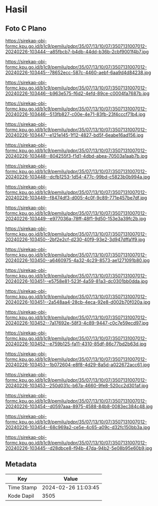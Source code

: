 # Hasil

## Foto C Plano

https://sirekap-obj-formc.kpu.go.id/b1c9/pemilu/pdpr/35/07/13/10/07/3507131007012-20240226-103444--a85fbcb7-b4db-44dd-b36b-2cbf9001f4b7.jpg

https://sirekap-obj-formc.kpu.go.id/b1c9/pemilu/pdpr/35/07/13/10/07/3507131007012-20240226-103445--78652ecc-587c-4460-aebf-6aa9d4d84238.jpg

https://sirekap-obj-formc.kpu.go.id/b1c9/pemilu/pdpr/35/07/13/10/07/3507131007012-20240226-103446--b963e575-f6d2-4efd-89ce-c0004fa7687b.jpg

https://sirekap-obj-formc.kpu.go.id/b1c9/pemilu/pdpr/35/07/13/10/07/3507131007012-20240226-103446--513fb827-c00e-4e71-83fb-23f4cccf71b4.jpg

https://sirekap-obj-formc.kpu.go.id/b1c9/pemilu/pdpr/35/07/13/10/07/3507131007012-20240226-103447--e121e145-1f12-4827-bd5f-6eabe16ad156.jpg

https://sirekap-obj-formc.kpu.go.id/b1c9/pemilu/pdpr/35/07/13/10/07/3507131007012-20240226-103448--804255f3-f1d1-4dbd-abea-70503a1aab7b.jpg

https://sirekap-obj-formc.kpu.go.id/b1c9/pemilu/pdpr/35/07/13/10/07/3507131007012-20240226-103448--dcfb1253-1d54-477c-99bd-c5823b0b994a.jpg

https://sirekap-obj-formc.kpu.go.id/b1c9/pemilu/pdpr/35/07/13/10/07/3507131007012-20240226-103449--f8474df3-d005-4c0f-9c89-771e457be7df.jpg

https://sirekap-obj-formc.kpu.go.id/b1c9/pemilu/pdpr/35/07/13/10/07/3507131007012-20240226-103449--e977036a-78ff-48f1-9d50-153e3a39fc2b.jpg

https://sirekap-obj-formc.kpu.go.id/b1c9/pemilu/pdpr/35/07/13/10/07/3507131007012-20240226-103450--2bf2e2cf-d230-40f9-93e2-3d947dffa1f9.jpg

https://sirekap-obj-formc.kpu.go.id/b1c9/pemilu/pdpr/35/07/13/10/07/3507131007012-20240226-103450--a6460975-4a32-4c29-8573-ae1271091b80.jpg

https://sirekap-obj-formc.kpu.go.id/b1c9/pemilu/pdpr/35/07/13/10/07/3507131007012-20240226-103451--e5758e81-523f-4a59-81a3-dc0301bb0dda.jpg

https://sirekap-obj-formc.kpu.go.id/b1c9/pemilu/pdpr/35/07/13/10/07/3507131007012-20240226-103451--2a548aa4-28cb-4eca-92e8-d002b70f020a.jpg

https://sirekap-obj-formc.kpu.go.id/b1c9/pemilu/pdpr/35/07/13/10/07/3507131007012-20240226-103452--7a17692e-58f3-4c89-9447-c0c7e59ecd97.jpg

https://sirekap-obj-formc.kpu.go.id/b1c9/pemilu/pdpr/35/07/13/10/07/3507131007012-20240226-103452--e759b125-fa11-4310-85df-86c77bd2b63d.jpg

https://sirekap-obj-formc.kpu.go.id/b1c9/pemilu/pdpr/35/07/13/10/07/3507131007012-20240226-103453--1b072604-e8f8-4d29-8a5d-a022672acc61.jpg

https://sirekap-obj-formc.kpu.go.id/b1c9/pemilu/pdpr/35/07/13/10/07/3507131007012-20240226-103453--250d031c-b67a-4660-9fe8-520cc2d301af.jpg

https://sirekap-obj-formc.kpu.go.id/b1c9/pemilu/pdpr/35/07/13/10/07/3507131007012-20240226-103454--d0597aaa-8975-4588-84b8-0083ec384c48.jpg

https://sirekap-obj-formc.kpu.go.id/b1c9/pemilu/pdpr/35/07/13/10/07/3507131007012-20240226-103454--68c969a2-ce5e-4c65-a09c-d32fc150bb3a.jpg

https://sirekap-obj-formc.kpu.go.id/b1c9/pemilu/pdpr/35/07/13/10/07/3507131007012-20240226-103445--d28dbce8-f94b-47da-94b2-5e08b95e60b9.jpg


## Metadata

| Key        | Value               |
| ---------- | ------------------- |
| Time Stamp | 2024-02-26 11:03:45 |
| Kode Dapil | 3505                |



